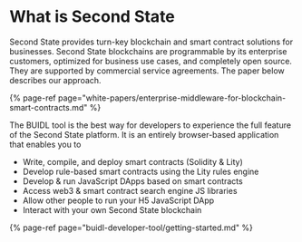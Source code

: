 # What is Second State

Second State provides turn-key blockchain and smart contract solutions for businesses. Second State blockchains are programmable by its enterprise customers, optimized for business use cases, and completely open source. They are supported by commercial service agreements. The paper below describes our approach.

{% page-ref page="white-papers/enterprise-middleware-for-blockchain-smart-contracts.md" %}

The BUIDL tool is the best way for developers to experience the full feature of the Second State platform. It is an entirely browser-based application that enables you to

* Write, compile, and deploy smart contracts \(Solidity & Lity\)
* Develop rule-based smart contracts using the Lity rules engine
* Develop & run JavaScript DApps based on smart contracts
* Access web3 & smart contract search engine JS libraries
* Allow other people to run your H5 JavaScript DApp
* Interact with your own Second State blockchain

{% page-ref page="buidl-developer-tool/getting-started.md" %}



